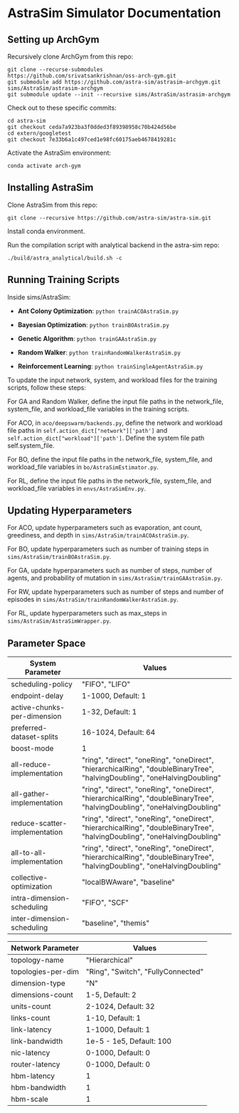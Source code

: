 # AstraSim Simulator Documentation

## Setting up ArchGym

Recursively clone ArchGym from this repo:
```
git clone --recurse-submodules https://github.com/srivatsankrishnan/oss-arch-gym.git
git submodule add https://github.com/astra-sim/astrasim-archgym.git sims/AstraSim/astrasim-archgym
git submodule update --init --recursive sims/AstraSim/astrasim-archgym
```
Check out to these specific commits:
```
cd astra-sim
git checkout ceda7a923ba3f0dded3f89398958c70b424d56be
cd extern/googletest
git checkout 7e33b6a1c497ced1e98fc60175aeb4678419281c
```
Activate the AstraSim environment:
```
conda activate arch-gym
```

## Installing AstraSim

Clone AstraSim from this repo: 
```
git clone --recursive https://github.com/astra-sim/astra-sim.git
```

Install conda environment.

Run the compilation script with analytical backend in the astra-sim repo: 
```
./build/astra_analytical/build.sh -c
```


## Running Training Scripts

Inside sims/AstraSim:

* **Ant Colony Optimization**: ```python trainACOAstraSim.py```

* **Bayesian Optimization**: ```python trainBOAstraSim.py```

* **Genetic Algorithm**: ```python trainGAAstraSim.py```

* **Random Walker**: ```python trainRandomWalkerAstraSim.py```

* **Reinforcement Learning**: ```python trainSingleAgentAstraSim.py```

To update the input network, system, and workload files for the training scripts, follow these steps:

For GA and Random Walker, define the input file paths in the network_file, system_file, and workload_file variables in the training scripts.

For ACO, in ```aco/deepswarm/backends.py```, define the network and workload file paths in ```self.action_dict["network"]['path']``` and ```self.action_dict["workload"]['path']```. Define the system file path self.system_file. 

For BO, define the input file paths in the network_file, system_file, and workload_file variables in ```bo/AstraSimEstimator.py```.

For RL, define the input file paths in the network_file, system_file, and workload_file variables in ```envs/AstraSimEnv.py```.


## Updating Hyperparameters

For ACO, update hyperparameters such as evaporation, ant count, greediness, and depth in ```sims/AstraSim/trainACOAstraSim.py```.

For BO, update hyperparameters such as number of training steps in ```sims/AstraSim/trainBOAstraSim.py```.

For GA, update hyperparameters such as number of steps, number of agents, and probability of mutation in ```sims/AstraSim/trainGAAstraSim.py```.

For RW, update hyperparameters such as number of steps and number of episodes in ```sims/AstraSim/trainRandomWalkerAstraSim.py```.

For RL, update hyperparameters such as max_steps in ```sims/AstraSim/AstraSimWrapper.py```.


## Parameter Space
| System Parameter      | Values        |
| ----------------      | ------------- |
| scheduling-policy      | "FIFO", "LIFO"  |
| endpoint-delay      | 1-1000, Default: 1  |
| active-chunks-per-dimension      | 1-32, Default: 1  |
| preferred-dataset-splits      | 16-1024, Default: 64 |
| boost-mode      | 1  |
| all-reduce-implementation      | "ring", "direct", "oneRing", "oneDirect", "hierarchicalRing", "doubleBinaryTree", "halvingDoubling", "oneHalvingDoubling" |
| all-gather-implementation      | "ring", "direct", "oneRing", "oneDirect", "hierarchicalRing", "doubleBinaryTree", "halvingDoubling", "oneHalvingDoubling" |
| reduce-scatter-implementation      | "ring", "direct", "oneRing", "oneDirect", "hierarchicalRing", "doubleBinaryTree", "halvingDoubling", "oneHalvingDoubling" |
| all-to-all-implementation     | "ring", "direct", "oneRing", "oneDirect", "hierarchicalRing", "doubleBinaryTree", "halvingDoubling", "oneHalvingDoubling" |
| collective-optimization      | "localBWAware", "baseline" |
| intra-dimension-scheduling      | "FIFO", "SCF" |
| inter-dimension-scheduling    | "baseline", "themis" |


| Network Parameter  | Values        |
| ----------------  | ------------- |
| topology-name    | "Hierarchical"  |
| topologies-per-dim     | "Ring", "Switch", "FullyConnected"  |
| dimension-type    | "N"  |
| dimensions-count     | 1-5, Default: 2  |
| units-count    | 2-1024, Default: 32 |
| links-count    | 1-10, Default: 1 |
| link-latency    | 1-1000, Default: 1  |
| link-bandwidth    | 1e-5 - 1e5, Default: 100 |
| nic-latency    | 0-1000, Default: 0  |
| router-latency    | 0-1000, Default: 0 |
| hbm-latency    | 1 |
| hbm-bandwidth    | 1 |
| hbm-scale    | 1 |

